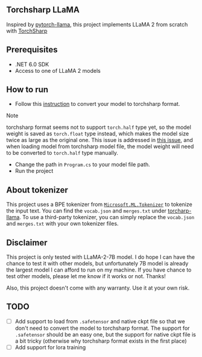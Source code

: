 ## Torchsharp LLaMA

Inspired by [pytorch-llama](https://github.com/hkproj/pytorch-llama), this project implements LLaMA 2 from scratch with [TorchSharp](https://github.com/dotnet/TorchSharp)

## Prerequisites

- .NET 6.0 SDK
- Access to one of LLaMA 2 models

## How to run

- Follow this [instruction](https://github.com/dotnet/TorchSharp/wiki/Sharing-Model-Data-between-PyTorch-and-TorchSharp) to convert your model to torchsharp format.

> [!NOTE]
> torchsharp format seems not to support `torch.half` type yet, so the model weight is saved as `torch.float` type instead, which makes the model size twice as large as the original one. This issue is addressed in [this issue](https://github.com/dotnet/TorchSharp/issues/1204), and when loading model from torchsharp model file, the model weight will need to be converted to `torch.half` type manually.

- Change the path in `Program.cs` to your model file path.
- Run the project

## About tokenizer
This project uses a BPE tokenizer from [`Microsoft.ML.Tokenizer`](https://learn.microsoft.com/en-us/dotnet/api/microsoft.ml.tokenizers.tokenizer?view=ml-dotnet-preview) to tokenize the input text. You can find the `vocab.json` and `merges.txt` under [torcharp-llama](Torchsharp-llama). To use a third-party tokenizer, you can simply replace the `vocab.json` and `merges.txt` with your own tokenizer files.

## Disclaimer
This project is only tested with LLaMA-2-7B model. I do hope I can have the chance to test it with other models, but unfortunately 7B model is already the largest model I can afford to run on my machine. If you have chance to test other models, please let me know if it works or not. Thanks!

Also, this project doesn't come with any warranty. Use it at your own risk.

## TODO
- [ ] Add support to load from `.safetensor` and native ckpt file so that we don't need to convert the model to torchsharp format. The support for `.safetensor` should be an easy one, but the support for native ckpt file is a bit tricky (otherwise why torchsharp format exists in the first place)
- [ ] Add support for lora training
